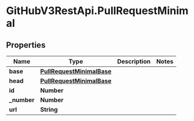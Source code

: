 # GitHubV3RestApi.PullRequestMinimal

## Properties

Name | Type | Description | Notes
------------ | ------------- | ------------- | -------------
**base** | [**PullRequestMinimalBase**](PullRequestMinimalBase.md) |  | 
**head** | [**PullRequestMinimalBase**](PullRequestMinimalBase.md) |  | 
**id** | **Number** |  | 
**_number** | **Number** |  | 
**url** | **String** |  | 


